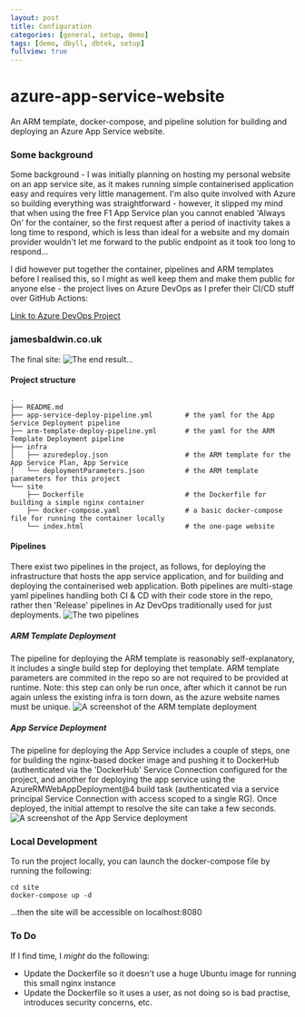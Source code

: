 ```yaml
---
layout: post
title: Configuration
categories: [general, setup, demo]
tags: [demo, dbyll, dbtek, setup]
fullview: true
---
```


# azure-app-service-website
An ARM template, docker-compose, and pipeline solution for building and deploying an Azure App Service website.

### Some background
Some background - I was initially planning on hosting my personal website on an app service site, as it makes running simple containerised application easy and requires very little management. I'm also quite involved with Azure so building everything was straightforward - however, it slipped my mind that when using the free F1 App Service plan you cannot enabled 'Always On' for the container, so the first request after a period of inactivity takes a long time to respond, which is less than ideal for a website and my domain provider wouldn't let me forward to the public endpoint as it took too long to respond...

I did however put together the container, pipelines and ARM templates before I realised this, so I might as well keep them and make them public for anyone else - the project lives on Azure DevOps as I prefer their CI/CD stuff over GitHub Actions:


[Link to Azure DevOps Project](https://dev.azure.com/jimmyjamesbaldwin/_git/jamesbaldwin.co.uk?path=%2FREADME.md)
### jamesbaldwin.co.uk
The final site:
![The end result...](https://i.imgur.com/FV1zWhG.png)

#### Project structure
```
.
├── README.md
├── app-service-deploy-pipeline.yml        # the yaml for the App Service Deployment pipeline
├── arm-template-deploy-pipeline.yml       # the yaml for the ARM Template Deployment pipeline
├── infra
│   ├── azuredeploy.json                   # the ARM template for the App Service Plan, App Service
│   └── deploymentParameters.json          # the ARM template parameters for this project
└── site
    ├── Dockerfile                         # the Dockerfile for building a simple nginx container
    ├── docker-compose.yaml                # a basic docker-compose file for running the container locally
    └── index.html                         # the one-page website
```

#### Pipelines
There exist two pipelines in the project, as follows, for deploying the infrastructure that hosts the app service application, and for building and deploying the containerised web application. Both pipelines are multi-stage yaml pipelines handling both CI & CD with their code store in the repo, rather then 'Release' pipelines in Az DevOps traditionally used for just deployments.
![The two pipelines](https://i.imgur.com/qOeuzmS.png)

##### ARM Template Deployment
The pipeline for deploying the ARM template is reasonably self-explanatory, it includes a single build step for deploying thet template. ARM template parameters are commited in the repo so are not required to be provided at runtime. Note: this step can only be run once, after which it cannot be run again unless the existing infra is torn down, as the azure website names must be unique.
![A screenshot of the ARM template deployment](https://i.imgur.com/XX65XBG.png)


##### App Service Deployment
The pipeline for deploying the App Service includes a couple of steps, one for building the nginx-based docker image and pushing it to DockerHub (authenticated via the 'DockerHub' Service Connection configured for the project, and another for deploying the app service using the AzureRMWebAppDeployment@4 build task (authenticated via a service principal Service Connection with access scoped to a single RG). Once deployed, the initial attempt to resolve the site can take a few seconds.
![A screenshot of the App Service deployment](https://i.imgur.com/Yw5PNFs.png)

### Local Development
To run the project locally, you can launch the docker-compose file by running the following:
```
cd site
docker-compose up -d
```
...then the site will be accessible on localhost:8080

### To Do
If I find time, I _might_ do the following:
* Update the Dockerfile so it doesn't use a huge Ubuntu image for running this small nginx instance
* Update the Dockerfile so it uses a user, as not doing so is bad practise, introduces security concerns, etc.